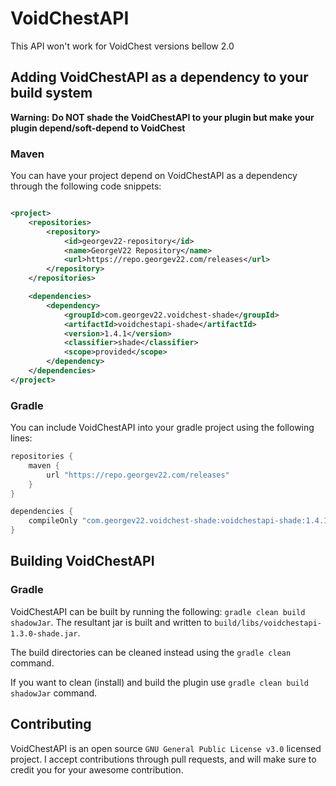 # VoidChestAPI

This API won't work for VoidChest versions bellow 2.0

## Adding VoidChestAPI as a dependency to your build system

**Warning:**
**Do NOT shade the VoidChestAPI to your plugin but make your plugin depend/soft-depend to VoidChest**

### Maven

You can have your project depend on VoidChestAPI as a dependency through the following code snippets:

```xml

<project>
    <repositories>
        <repository>
            <id>georgev22-repository</id>
            <name>GeorgeV22 Repository</name>
            <url>https://repo.georgev22.com/releases</url>
        </repository>
    </repositories>

    <dependencies>
        <dependency>
            <groupId>com.georgev22.voidchest-shade</groupId>
            <artifactId>voidchestapi-shade</artifactId>
            <version>1.4.1</version>
            <classifier>shade</classifier>
            <scope>provided</scope>
        </dependency>
    </dependencies>
</project>
```

### Gradle

You can include VoidChestAPI into your gradle project using the following lines:

```groovy
repositories {
    maven {
        url "https://repo.georgev22.com/releases"
    }
}

dependencies {
    compileOnly "com.georgev22.voidchest-shade:voidchestapi-shade:1.4.1"
}
```

## Building VoidChestAPI

### Gradle

VoidChestAPI can be built by running the following: `gradle clean build shadowJar`. The resultant jar is built and
written
to `build/libs/voidchestapi-1.3.0-shade.jar`.

The build directories can be cleaned instead using the `gradle clean` command.

If you want to clean (install) and build the plugin use `gradle clean build shadowJar` command.

## Contributing

VoidChestAPI is an open source `GNU General Public License v3.0` licensed project. I accept contributions through pull
requests, and will make sure to credit you for your awesome contribution.
